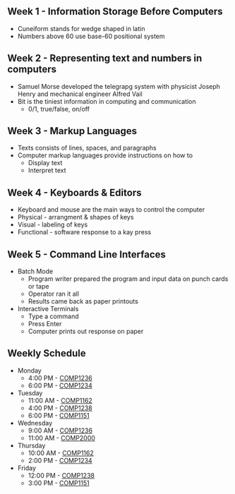 ## Week 1 - Information Storage Before Computers
-  Cuneiform stands for wedge shaped in latin
-  Numbers above 60 use base-60 positional system

## Week 2 - Representing text and numbers in computers
-  Samuel Morse developed the telegrapg system with physicist Joseph Henry and mechanical engineer Alfred Vail
-  Bit is the tiniest information in computing and communication
    -  0/1, true/false, on/off

## Week 3 - Markup Languages
- Texts consists of lines, spaces, and paragraphs
- Computer markup languages provide instructions on how to
    -  Display text
    -  Interpret text

## Week 4 - Keyboards & Editors
-  Keyboard and mouse are the main ways to control the computer
-  Physical - arrangment & shapes of keys
-  Visual - labeling of keys
-  Functional - software response to a kay press

## Week 5 - Command Line Interfaces
- Batch Mode
    - Program writer prepared the program and input data on punch cards or tape
    - Operator ran it all
    - Results came back as paper printouts
- Interactive Terminals
    - Type a command
    - Press Enter
    - Computer prints out response on paper

## Weekly Schedule
- Monday
    - 4:00 PM - [COMP1236](https://learn.georgebrown.ca/d2l/home/416378)
    - 6:00 PM - [COMP1234](https://learn.georgebrown.ca/d2l/home/416188)
- Tuesday
    - 11:00 AM - [COMP1162](https://learn.georgebrown.ca/d2l/home/405827)
    - 4:00 PM - [COMP1238](https://learn.georgebrown.ca/d2l/home/412494)
    - 6:00 PM - [COMP1151](https://learn.georgebrown.ca/d2l/home/408352)
- Wednesday
    - 9:00 AM - [COMP1236](https://learn.georgebrown.ca/d2l/home/416378)
    - 11:00 AM - [COMP2000](https://learn.georgebrown.ca/d2l/home/395426)
- Thursday
    - 10:00 AM - [COMP1162](https://learn.georgebrown.ca/d2l/home/405827)
    - 2:00 PM - [COMP1234](https://learn.georgebrown.ca/d2l/home/416188)
- Friday
    - 12:00 PM - [COMP1238](https://learn.georgebrown.ca/d2l/home/412494)
    - 3:00 PM - [COMP1151](https://learn.georgebrown.ca/d2l/home/408352)
